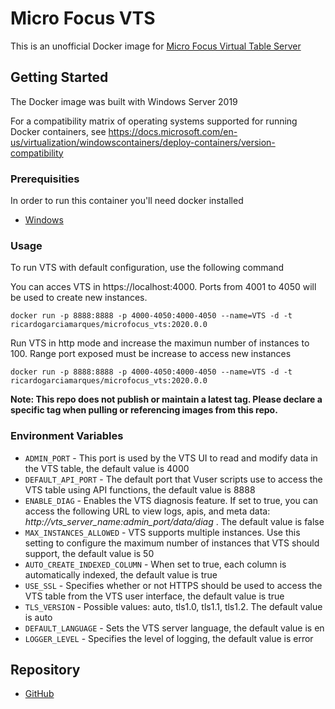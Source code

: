 # Micro Focus VTS

This is an unofficial Docker image for [Micro Focus Virtual Table Server](https://marketplace.microfocus.com/appdelivery/content/virtual-table-server)

## Getting Started

The Docker image was built with Windows Server 2019

For a compatibility matrix of operating systems supported for running Docker containers, see https://docs.microsoft.com/en-us/virtualization/windowscontainers/deploy-containers/version-compatibility

### Prerequisities

In order to run this container you'll need docker installed

* [Windows](https://docs.docker.com/windows/started)

### Usage


To run VTS with default configuration, use the following command

You can acces VTS in https://localhost:4000. Ports from 4001 to 4050 will be used to create new instances.


    docker run -p 8888:8888 -p 4000-4050:4000-4050 --name=VTS -d -t ricardogarciamarques/microfocus_vts:2020.0.0

Run VTS in http mode and increase the maximun number of instances to 100. Range port exposed must be increase to access new instances


    docker run -p 8888:8888 -p 4000-4050:4000-4050 --name=VTS -d -t ricardogarciamarques/microfocus_vts:2020.0.0

**Note: This repo does not publish or maintain a latest tag. Please declare a specific tag when pulling or referencing images from this repo.**


### Environment Variables

* `ADMIN_PORT` - This port is used by the VTS UI to read and modify data in the VTS table, the default value is 4000 
* `DEFAULT_API_PORT` - The default port that Vuser scripts use to access the VTS table using API functions, the default value is 8888 
* `ENABLE_DIAG` - Enables the VTS diagnosis feature. If set to true, you can access the following URL to view logs, apis, and meta data: *http://vts_server_name:admin_port/data/diag* . The default value is false
* `MAX_INSTANCES_ALLOWED` - VTS supports multiple instances. Use this setting to configure the maximum number of instances that VTS should support, the default value is 50
* `AUTO_CREATE_INDEXED_COLUMN` - When set to true, each column is automatically indexed, the default value is true
* `USE_SSL` - Specifies whether or not HTTPS should be used to access the VTS table from the VTS user interface, the default value is true
* `TLS_VERSION` - Possible values: auto, tls1.0, tls1.1, tls1.2. The default value is auto
* `DEFAULT_LANGUAGE` - Sets the VTS server language, the default value is en 
* `LOGGER_LEVEL` - Specifies the level of logging, the default value is error 

## Repository

* [GitHub](https://github.com/ricardo-garcia-marques/microfocus-vts-docker-image)